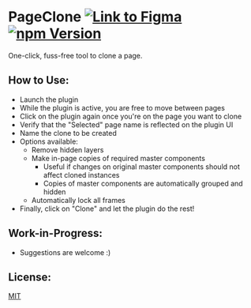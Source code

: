 # PageClone [![Link to Figma](https://img.shields.io/badge/figma-@page--clone-blueviolet)](https://www.figma.com/community/plugin/824942413886528676) [![npm Version](https://img.shields.io/npm/v/figma-page-clone)](https://www.npmjs.com/package/figma-page-clone)

One-click, fuss-free tool to clone a page.

## How to Use:

- Launch the plugin
- While the plugin is active, you are free to move between pages
- Click on the plugin again once you're on the page you want to clone
- Verify that the "Selected" page name is reflected on the plugin UI
- Name the clone to be created
- Options available:
  - Remove hidden layers
  - Make in-page copies of required master components
    - Useful if changes on original master components should not affect cloned instances
    - Copies of master components are automatically grouped and hidden
  - Automatically lock all frames
- Finally, click on "Clone" and let the plugin do the rest!

## Work-in-Progress:

- Suggestions are welcome :)

## License:

[MIT](/LICENSE)
